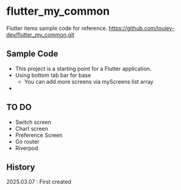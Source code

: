 # flutter_my_common

Flutter items sample code for reference.
https://github.com/louiey-dev/flutter_my_common.git

## Sample Code

- This project is a starting point for a Flutter application.
- Using bottom tab bar for base
  - You can add more screens via myScreens list array
- 


## TO DO
- Switch screen
- Chart screen
- Preference Screen
- Go router
- Riverpod


## History

2025.03.07 : First created

